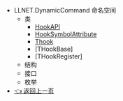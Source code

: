 - LLNET.DynamicCommand 命名空间
  - 类
    - [HookAPI](zh_CN/NET/APIs/Namespace/LLNET.Hook/Class/HookAPI.md)
    - [HookSymbolAttribute](zh_CN/NET/APIs/Namespace/LLNET.Hook/Class/HookSymbolAttribute.md)
    - [Thook](zh_CN/NET/APIs/Namespace/LLNET.Hook/Class/Thook.md)
    - [THookBase<TDelegate>]
    - [THookRegister]
  - 结构
  - 接口
  - 枚举
- [👈 返回上一页](zh_CN/NET/)